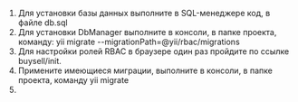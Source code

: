 1. Для установки базы данных выполните в SQL-менеджере код, в файле db.sql
2. Для установки DbManager выполните в консоли, в папке проекта, команду: yii migrate --migrationPath=@yii/rbac/migrations
3. Для настройки ролей RBAC в браузере один раз пройдите по ссылке buysell/init. 
4. Примените имеющиеся миграции, выполните в консоли, в папке проекта, команду yii migrate
5. 


